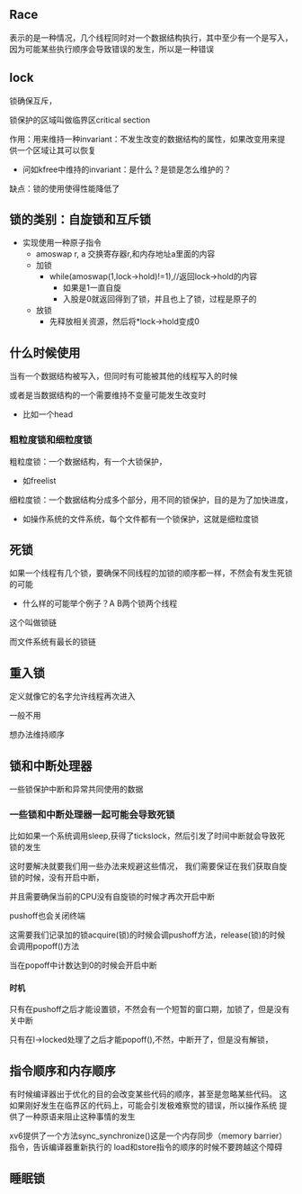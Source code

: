 ## Race
 表示的是一种情况，几个线程同时对一个数据结构执行，其中至少有一个是写入，因为可能某些执行顺序会导致错误的发生，所以是一种错误

 ## lock
 锁确保互斥，

 锁保护的区域叫做临界区critical section

 作用：用来维持一种invariant：不发生改变的数据结构的属性，如果改变用来提供一个区域让其可以恢复
- 问如kfree中维持的invariant：是什么？是锁是怎么维护的？


缺点：锁的使用使得性能降低了


## 锁的类别：自旋锁和互斥锁
- 实现使用一种原子指令
    -   amoswap r, a 交换寄存器r,和内存地址a里面的内容
    -   加锁
        -   while(amoswap(1,lock->hold)!=1),//返回lock->hold的内容
            -   如果是1一直自旋
            -   入股是0就返回得到了锁，并且也上了锁，过程是原子的
    -  放锁
       -  先释放相关资源，然后将*lock->hold变成0


## 什么时候使用
当有一个数据结构被写入，但同时有可能被其他的线程写入的时候

或者是当数据结构的一个需要维持不变量可能发生改变时
- 比如一个head

### 粗粒度锁和细粒度锁

粗粒度锁：一个数据结构，有一个大锁保护，
- 如freelist

细粒度锁：一个数据结构分成多个部分，用不同的锁保护，目的是为了加快进度，
- 如操作系统的文件系统，每个文件都有一个锁保护，这就是细粒度锁

## 死锁
如果一个线程有几个锁，要确保不同线程的加锁的顺序都一样，不然会有发生死锁的可能
- 什么样的可能举个例子？A B两个锁两个线程

这个叫做锁链

而文件系统有最长的锁链

## 重入锁
定义就像它的名字允许线程再次进入

一般不用

想办法维持顺序

## 锁和中断处理器

一些锁保护中断和异常共同使用的数据

### 一些锁和中断处理器一起可能会导致死锁

比如如果一个系统调用sleep,获得了tickslock，然后引发了时间中断就会导致死锁的发生

这时要解决就要我们用一些办法来规避这些情况，
我们需要保证在我们获取自旋锁的时候，没有开启中断，

并且需要确保当前的CPU没有自旋锁的时候才再次开启中断

pushoff也会关闭终端

这需要我们记录加的锁acquire(锁)的时候会调pushoff方法，release(锁)的时候会调用popoff()方法

当在popoff中计数达到0的时候会开启中断

#### 时机

只有在pushoff之后才能设置锁，不然会有一个短暂的窗口期，加锁了，但是没有关中断

只有在l->locked处理了之后才能popoff(),不然，中断开了，但是没有解锁，

## 指令顺序和内存顺序

有时候编译器出于优化的目的会改变某些代码的顺序，甚至是忽略某些代码。
这如果刚好发生在临界区的代码上，可能会引发极难察觉的错误，所以操作系统
提供了一种原语来阻止这种事情的发生

xv6提供了一个方法sync_synchronize()这是一个内存同步（memory barrier）指令，告诉编译器重新执行的
load和store指令的顺序的时候不要跨越这个障碍

## 睡眠锁
